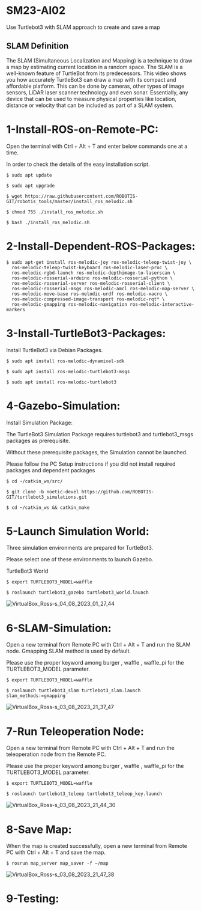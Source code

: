 # SM23-AI02
Use Turtlebot3 with SLAM approach to create and save a map
## SLAM Definition
The SLAM (Simultaneous Localization and Mapping) is a technique to draw a map by estimating current location in a random space. 
The SLAM is a well-known feature of TurtleBot from its predecessors.
This video shows you how accurately TurtleBot3 can draw a map with its compact and affordable platform.
This can be done by cameras, other types of image sensors, LiDAR laser scanner technology and even sonar.
Essentially, any device that can be used to measure physical properties like location, distance or velocity that can be included as part of a SLAM system.

# 1-Install-ROS-on-Remote-PC:
Open the terminal with Ctrl + Alt + T and enter below commands one at a time.

In order to check the details of the easy installation script.

```
$ sudo apt update
```

```
$ sudo apt upgrade
```

```
$ wget https://raw.githubusercontent.com/ROBOTIS-GIT/robotis_tools/master/install_ros_melodic.sh
```

```
$ chmod 755 ./install_ros_melodic.sh
```
```
$ bash ./install_ros_melodic.sh
```

# 2-Install-Dependent-ROS-Packages:
```
$ sudo apt-get install ros-melodic-joy ros-melodic-teleop-twist-joy \
  ros-melodic-teleop-twist-keyboard ros-melodic-laser-proc \
  ros-melodic-rgbd-launch ros-melodic-depthimage-to-laserscan \
  ros-melodic-rosserial-arduino ros-melodic-rosserial-python \
  ros-melodic-rosserial-server ros-melodic-rosserial-client \
  ros-melodic-rosserial-msgs ros-melodic-amcl ros-melodic-map-server \
  ros-melodic-move-base ros-melodic-urdf ros-melodic-xacro \
  ros-melodic-compressed-image-transport ros-melodic-rqt* \
  ros-melodic-gmapping ros-melodic-navigation ros-melodic-interactive-markers
```

# 3-Install-TurtleBot3-Packages:

Install TurtleBot3 via Debian Packages.
```
$ sudo apt install ros-melodic-dynamixel-sdk
```
```
$ sudo apt install ros-melodic-turtlebot3-msgs
```
```
$ sudo apt install ros-melodic-turtlebot3
```
# 4-Gazebo-Simulation:

Install Simulation Package:

The TurtleBot3 Simulation Package requires turtlebot3 and turtlebot3_msgs packages as prerequisite. 

Without these prerequisite packages, the Simulation cannot be launched.

Please follow the PC Setup instructions if you did not install required packages and dependent packages
```
$ cd ~/catkin_ws/src/
```
```
$ git clone -b noetic-devel https://github.com/ROBOTIS-GIT/turtlebot3_simulations.git
```
```
$ cd ~/catkin_ws && catkin_make
```
# 5-Launch Simulation World:

Three simulation environments are prepared for TurtleBot3.

Please select one of these environments to launch Gazebo.

TurtleBot3 World
```
$ export TURTLEBOT3_MODEL=waffle
```
```
$ roslaunch turtlebot3_gazebo turtlebot3_world.launch
```
![VirtualBox_Ross-s_04_08_2023_01_27_44](https://github.com/Layan-Alsaqer/SM23-AI02/assets/138806858/0437aa56-72d8-4910-9e97-21af840d448a)

# 6-SLAM-Simulation:

Open a new terminal from Remote PC with Ctrl + Alt + T and run the SLAM node.
Gmapping SLAM method is used by default.

Please use the proper keyword among burger , waffle , waffle_pi for the TURTLEBOT3_MODEL parameter.
```
$ export TURTLEBOT3_MODEL=waffle
```
```
$ roslaunch turtlebot3_slam turtlebot3_slam.launch slam_methods:=gmapping
```

![VirtualBox_Ross-s_03_08_2023_21_37_47](https://github.com/Layan-Alsaqer/SM23-AI02/assets/138806858/3b4fd723-40bf-45a5-8ecb-37ecb295cedb)

# 7-Run Teleoperation Node:
Open a new terminal from Remote PC with Ctrl + Alt + T and run the teleoperation node from the Remote PC.

Please use the proper keyword among burger , waffle , waffle_pi for the TURTLEBOT3_MODEL parameter.
```
$ export TURTLEBOT3_MODEL=waffle
```
```
$ roslaunch turtlebot3_teleop turtlebot3_teleop_key.launch
```

![VirtualBox_Ross-s_03_08_2023_21_44_30](https://github.com/Layan-Alsaqer/SM23-AI02/assets/138806858/baa19523-e666-4cad-8091-f5ac17569294)

# 8-Save Map:

When the map is created successfully, open a new terminal from Remote PC with Ctrl + Alt + T and save the map.
```
$ rosrun map_server map_saver -f ~/map
```
![VirtualBox_Ross-s_03_08_2023_21_47_38](https://github.com/Layan-Alsaqer/SM23-AI02/assets/138806858/46f92aa9-65c7-4c62-8d76-3df41f660073)

# 9-Testing:

